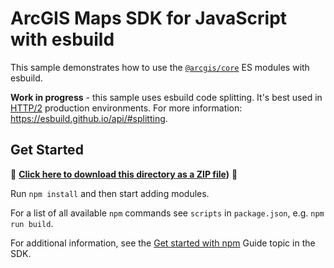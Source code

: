 # ArcGIS Maps SDK for JavaScript with esbuild

This sample demonstrates how to use the [`@arcgis/core`](https://www.npmjs.com/package/@arcgis/core) ES modules with esbuild.

**Work in progress** - this sample uses esbuild code splitting. It's best used in [HTTP/2](https://developer.mozilla.org/en-US/docs/Glossary/HTTP_2) production environments. For more information: https://esbuild.github.io/api/#splitting.

## Get Started


📁 **[Click here to download this directory as a ZIP file](https://github.com/Esri/jsapi-resources/blob/main/zips/core-sample-esbuild.zip))** 📁

Run `npm install` and then start adding modules.

For a list of all available `npm` commands see `scripts` in `package.json`, e.g. `npm run build`.

For additional information, see the [Get started with npm](https://developers.arcgis.com/javascript/latest/get-started-npm/#api) Guide topic in the SDK.
